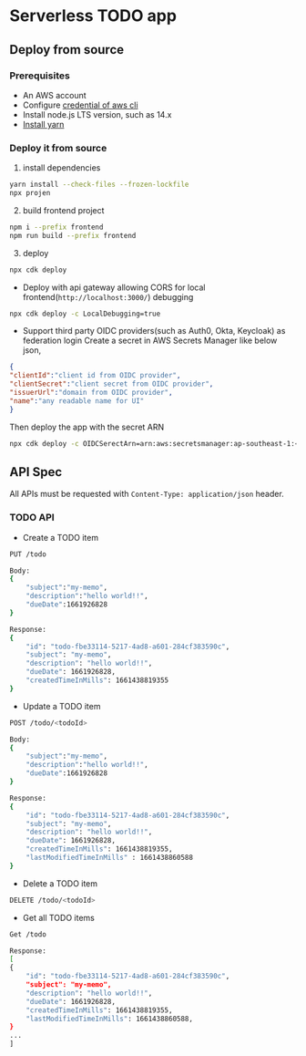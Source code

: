 # Serverless TODO app

## Deploy from source

### Prerequisites

- An AWS account
- Configure [credential of aws cli][configure-aws-cli]
- Install node.js LTS version, such as 14.x
- [Install yarn][install-yarn]

### Deploy it from source
1. install dependencies
```bash
yarn install --check-files --frozen-lockfile
npx projen
```
2. build frontend project
```bash
npm i --prefix frontend
npm run build --prefix frontend
```
3. deploy
```bash
npx cdk deploy
```
* Deploy with api gateway allowing CORS for local frontend(`http://localhost:3000/`) debugging
```bash
npx cdk deploy -c LocalDebugging=true
```
* Support third party OIDC providers(such as Auth0, Okta, Keycloak) as federation login
Create a secret in AWS Secrets Manager like below json,
```json
{
"clientId":"client id from OIDC provider",
"clientSecret":"client secret from OIDC provider",
"issuerUrl":"domain from OIDC provider",
"name":"any readable name for UI"
}
```
Then deploy the app with the secret ARN
```bash
npx cdk deploy -c OIDCSerectArn=arn:aws:secretsmanager:ap-southeast-1:<account id>:secret:auth0-todolist-RZcKC1
```

## API Spec

All APIs must be requested with `Content-Type: application/json` header.

### TODO API

- Create a TODO item
```bash
PUT /todo

Body:
{
    "subject":"my-memo",
    "description":"hello world!!",
    "dueDate":1661926828
}

Response:
{
    "id": "todo-fbe33114-5217-4ad8-a601-284cf383590c",
    "subject": "my-memo",
    "description": "hello world!!",
    "dueDate": 1661926828,
    "createdTimeInMills": 1661438819355
}
```
- Update a TODO item
```bash
POST /todo/<todoId>

Body:
{
    "subject":"my-memo",
    "description":"hello world!!",
    "dueDate":1661926828
}

Response:
{
    "id": "todo-fbe33114-5217-4ad8-a601-284cf383590c",
    "subject": "my-memo",
    "description": "hello world!!",
    "dueDate": 1661926828,
    "createdTimeInMills": 1661438819355,
    "lastModifiedTimeInMills" : 1661438860588
}
```
- Delete a TODO item
```bash
DELETE /todo/<todoId>
```
- Get all TODO items
```bash
Get /todo

Response:
[
{
    "id": "todo-fbe33114-5217-4ad8-a601-284cf383590c",
    "subject": "my-memo",
    "description": "hello world!!",
    "dueDate": 1661926828,
    "createdTimeInMills": 1661438819355,
    "lastModifiedTimeInMills": 1661438860588,
}
...
]
```


[install-yarn]: https://classic.yarnpkg.com/lang/en/docs/install/
[configure-aws-cli]: https://docs.aws.amazon.com/zh_cn/cli/latest/userguide/cli-chap-configure.html